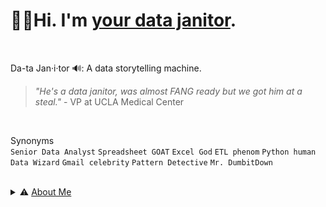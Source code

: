 # 👋🏽Hi. I'm <ins>your data janitor</ins>.
<br >

Da-ta Jan·i·tor 🔊: A data storytelling machine. 
> *"He's a data janitor, was almost FANG ready but we got him at a steal."* - VP at UCLA Medical Center
<br >

Synonyms <br>
`Senior Data Analyst` `Spreadsheet GOAT` `Excel God` `ETL phenom` `Python human` `Data Wizard` `Gmail celebrity` `Pattern Detective` `Mr. DumbitDown`
<br >

<br />

<details>
<summary> ⚠️ <ins>About Me </ins> </summary>
<br />

I was a data janitor for CHLA during the Johnny Depp trials. Ask me about it. In the meantime, explore my previous solutions. Or check out my guides on data fundamentals. I enjoy cleaning data, developing custom solutions, strategic collaboration, and creative (data) storytelling. <br>

<!---
Graduated from Youtube University,founded Gas Station Education. INSERT YOUTUBE LINK
--->


</details>
<br />


 
